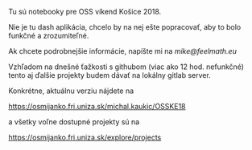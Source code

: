 Tu sú notebooky pre OSS víkend Košice 2018.

Nie je tu dash aplikácia, chcelo by na nej ešte popracovať, aby to bolo funkčné a zrozumiteľné.

Ak chcete podrobnejšie informácie, napíšte mi na _mike@feelmath.eu_

Vzhľadom na dnešné ťažkosti s githubom (viac ako 12 hod. nefunkčné)
tento aj ďalšie projekty budem dávať na lokálny gitlab server.

Konkrétne, aktuálnu verziu nájdete na

https://osmijanko.fri.uniza.sk/michal.kaukic/OSSKE18

a všetky voľne dostupné projekty sú na

https://osmijanko.fri.uniza.sk/explore/projects

 